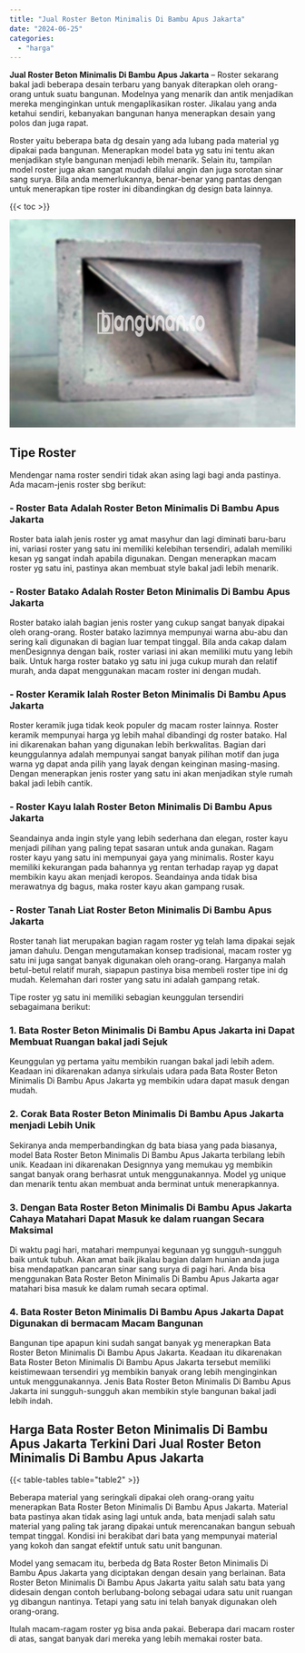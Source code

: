 ```yaml
---
title: "Jual Roster Beton Minimalis Di Bambu Apus Jakarta"
date: "2024-06-25"
categories: 
  - "harga"
---
```


**Jual Roster Beton Minimalis Di Bambu Apus Jakarta** – Roster sekarang bakal jadi beberapa desain terbaru yang banyak diterapkan oleh orang-orang untuk suatu bangunan. Modelnya yang menarik dan antik menjadikan mereka menginginkan untuk mengaplikasikan roster. Jikalau yang anda ketahui sendiri, kebanyakan bangunan hanya menerapkan desain yang polos dan juga rapat.

Roster yaitu beberapa bata dg desain yang ada lubang pada material yg dipakai pada bangunan. Menerapkan model bata yg satu ini tentu akan menjadikan style bangunan menjadi lebih menarik. Selain itu, tampilan model roster juga akan sangat mudah dilalui angin dan juga sorotan sinar sang surya. Bila anda memerlukannya, benar-benar yang pantas dengan untuk menerapkan tipe roster ini dibandingkan dg design bata lainnya.

{{< toc >}}

![Jual Roster Beton Minimalis Di Bambu Apus Jakarta](/images/bata-roster-minimalis-05.png)

## Tipe Roster

Mendengar nama roster sendiri tidak akan asing lagi bagi anda pastinya. Ada macam-jenis roster sbg berikut:

### \- Roster Bata Adalah Roster Beton Minimalis Di Bambu Apus Jakarta

Roster bata ialah jenis roster yg amat masyhur dan lagi diminati baru-baru ini, variasi roster yang satu ini memiliki kelebihan tersendiri, adalah memiliki kesan yg sangat indah apabila digunakan. Dengan menerapkan macam roster yg satu ini, pastinya akan membuat style bakal jadi lebih menarik.

### \- Roster Batako Adalah Roster Beton Minimalis Di Bambu Apus Jakarta

Roster batako ialah bagian jenis roster yang cukup sangat banyak dipakai oleh orang-orang. Roster batako lazimnya mempunyai warna abu-abu dan sering kali digunakan di bagian luar tempat tinggal. Bila anda cakap dalam menDesignnya dengan baik, roster variasi ini akan memiliki mutu yang lebih baik. Untuk harga roster batako yg satu ini juga cukup murah dan relatif murah, anda dapat menggunakan macam roster ini dengan mudah.

### \- Roster Keramik Ialah Roster Beton Minimalis Di Bambu Apus Jakarta

Roster keramik juga tidak keok populer dg macam roster lainnya. Roster keramik mempunyai harga yg lebih mahal dibandingi dg roster batako. Hal ini dikarenakan bahan yang digunakan lebih berkwalitas. Bagian dari keunggulannya adalah mempunyai sangat banyak pilihan motif dan juga warna yg dapat anda pilih yang layak dengan keinginan masing-masing. Dengan menerapkan jenis roster yang satu ini akan menjadikan style rumah bakal jadi lebih cantik.

### \- Roster Kayu Ialah Roster Beton Minimalis Di Bambu Apus Jakarta

Seandainya anda ingin style yang lebih sederhana dan elegan, roster kayu menjadi pilihan yang paling tepat sasaran untuk anda gunakan. Ragam roster kayu yang satu ini mempunyai gaya yang minimalis. Roster kayu memiliki kekurangan pada bahannya yg rentan terhadap rayap yg dapat membikin kayu akan menjadi keropos. Seandainya anda tidak bisa merawatnya dg bagus, maka roster kayu akan gampang rusak.

### \- Roster Tanah Liat Roster Beton Minimalis Di Bambu Apus Jakarta

Roster tanah liat merupakan bagian ragam roster yg telah lama dipakai sejak jaman dahulu. Dengan mengutamakan konsep tradisional, macam roster yg satu ini juga sangat banyak digunakan oleh orang-orang. Harganya malah betul-betul relatif murah, siapapun pastinya bisa membeli roster tipe ini dg mudah. Kelemahan dari roster yang satu ini adalah gampang retak.

Tipe roster yg satu ini memiliki sebagian keunggulan tersendiri sebagaimana berikut:

### 1\. Bata Roster Beton Minimalis Di Bambu Apus Jakarta ini Dapat Membuat Ruangan bakal jadi Sejuk

Keunggulan yg pertama yaitu membikin ruangan bakal jadi lebih adem. Keadaan ini dikarenakan adanya sirkulais udara pada Bata Roster Beton Minimalis Di Bambu Apus Jakarta yg membikin udara dapat masuk dengan mudah.

### 2\. Corak Bata Roster Beton Minimalis Di Bambu Apus Jakarta menjadi Lebih Unik

Sekiranya anda memperbandingkan dg bata biasa yang pada biasanya, model Bata Roster Beton Minimalis Di Bambu Apus Jakarta terbilang lebih unik. Keadaan ini dikarenakan Designnya yang memukau yg membikin sangat banyak orang berhasrat untuk menggunakannya. Model yg unique dan menarik tentu akan membuat anda berminat untuk menerapkannya.

### 3\. Dengan Bata Roster Beton Minimalis Di Bambu Apus Jakarta Cahaya Matahari Dapat Masuk ke dalam ruangan Secara Maksimal

Di waktu pagi hari, matahari mempunyai kegunaan yg sungguh-sungguh baik untuk tubuh. Akan amat baik jikalau bagian dalam hunian anda juga bisa mendapatkan pancaran sinar sang surya di pagi hari. Anda bisa menggunakan Bata Roster Beton Minimalis Di Bambu Apus Jakarta agar matahari bisa masuk ke dalam rumah secara optimal.

### 4\. Bata Roster Beton Minimalis Di Bambu Apus Jakarta Dapat Digunakan di bermacam Macam Bangunan

Bangunan tipe apapun kini sudah sangat banyak yg menerapkan Bata Roster Beton Minimalis Di Bambu Apus Jakarta. Keadaan itu dikarenakan Bata Roster Beton Minimalis Di Bambu Apus Jakarta tersebut memiliki keistimewaan tersendiri yg membikin banyak orang lebih menginginkan untuk menggunakannya. Jenis Bata Roster Beton Minimalis Di Bambu Apus Jakarta ini sungguh-sungguh akan membikin style bangunan bakal jadi lebih indah.

## Harga Bata Roster Beton Minimalis Di Bambu Apus Jakarta Terkini Dari Jual Roster Beton Minimalis Di Bambu Apus Jakarta

{{< table-tables table="table2" >}}

Beberapa material yang seringkali dipakai oleh orang-orang yaitu menerapkan Bata Roster Beton Minimalis Di Bambu Apus Jakarta. Material bata pastinya akan tidak asing lagi untuk anda, bata menjadi salah satu material yang paling tak jarang dipakai untuk merencanakan bangun sebuah tempat tinggal. Kondisi ini berakibat dari bata yang mempunyai material yang kokoh dan sangat efektif untuk satu unit bangunan.

Model yang semacam itu, berbeda dg Bata Roster Beton Minimalis Di Bambu Apus Jakarta yang diciptakan dengan desain yang berlainan. Bata Roster Beton Minimalis Di Bambu Apus Jakarta yaitu salah satu bata yang didesain dengan contoh berlubang-bolong sebagai udara satu unit ruangan yg dibangun nantinya. Tetapi yang satu ini telah banyak digunakan oleh orang-orang.

Itulah macam-ragam roster yg bisa anda pakai. Beberapa dari macam roster di atas, sangat banyak dari mereka yang lebih memakai roster bata.
